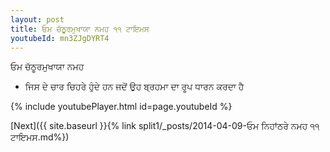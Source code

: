 ```yaml
---
layout: post
title: ਓਮ ਚੱਠੂਰਮੁਖਾਯਾ ਨਮਹ ੧੧ ਟਾਇਮਸ
youtubeId: mn3ZJgDYRT4
---
```

 
 
 ਓਮ ਚੱਠੂਰਮੁਖਾਯਾ ਨਮਹ  
 
 -  ਜਿਸ ਦੇ ਚਾਰ ਚਿਹਰੇ ਹੁੰਦੇ ਹਨ ਜਦੋਂ ਉਹ ਬ੍ਰਹਮਾ ਦਾ ਰੂਪ ਧਾਰਨ ਕਰਦਾ ਹੈ 
 
  
 
  
 
 
 
 
 
 


{% include youtubePlayer.html id=page.youtubeId %}
 
[Next]({{ site.baseurl }}{% link  split1/_posts/2014-04-09-ਓਮ ਨਿਹਾਂਠਰੇ ਨਮਹ ੧੧ ਟਾਇਮਸ.md%})
 
